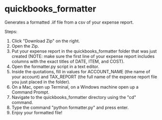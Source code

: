 # quickbooks_formatter
Generates a formatted .iif file from a csv of your expense report.

Steps:
  1. Click "Download Zip" on the right.
  2. Open the Zip.
  3. Put your expense report in the quickbooks_formatter folder that was just created (NOTE: make sure the first line of your expense report includes columns with the exact titles of DATE, ITEM, and COST).
  4. Open the formatter.py script in a text editor.
  5. Inside the quotations, fill in values for ACCOUNT_NAME (the name of your account) and TAX_REPORT (the full name of the expense report file you just placed in the folder).
  6. On a Mac, open up Terminal, on a Windows machine open up a Command Prompt.
  7. Navigate to the quickbooks_formatter directory using the "cd" command.
  8. Type the command "python formatter.py" and press enter.
  9. Enjoy your formatted file!
